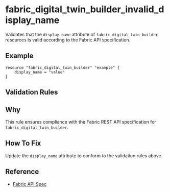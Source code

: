 # fabric_digital_twin_builder_invalid_display_name

Validates that the `display_name` attribute of `fabric_digital_twin_builder` resources is valid according to the Fabric API specification.

## Example

```hcl
resource "fabric_digital_twin_builder" "example" {
    display_name = "value"
}
```

## Validation Rules



## Why

This rule ensures compliance with the Fabric REST API specification for `fabric_digital_twin_builder`.

## How To Fix

Update the `display_name` attribute to conform to the validation rules above.

## Reference

- [Fabric API Spec](https://github.com/microsoft/fabric-rest-api-specs/tree/main/digitalTwinBuilder/definitions.json)
